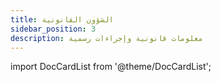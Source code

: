 ```yaml
---
title: الشؤون القانونية
sidebar_position: 3
description: معلومات قانونية وإجراءات رسمية
---
```


import DocCardList from '@theme/DocCardList';

<DocCardList />
